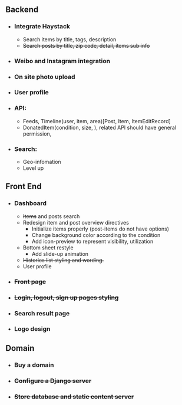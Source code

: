 ## Backend
- ### Integrate Haystack
    - Search items by title, tags, description
    - <s>Search posts by title, zip code, detail, items sub info</s>
- ### Weibo and Instagram integration
- ### On site photo upload
- ### User profile
- ### API:
    - Feeds, Timeline(user, item, area)[Post, Item, ItemEditRecord]
    - DonatedItem(condition, size, ), related API should have general permission,
- ### Search:
    - Geo-infomation
    - Level up

## Front End
- ### Dashboard
    - <s>Items</s> and posts search
    - Redesign item and post overview directives
        - Initialize items properly (post-items do not have options)
        - Change background color according to the condition
        - Add icon-preview to represent visibility, utilization
    - Bottom sheet restyle
        - Add slide-up animation
    - <s>Histories list styling and wording.</s>
    - User profile
- ### <s>Front page</s>
- ### <s>Login, logout, sign up pages styling</s>
- ### </s>Search result page</s>
- ### Logo design

## Domain
- ### Buy a domain
- ### <s>Configure a Django server</s>
- ### <s>Store database and static content server</s>